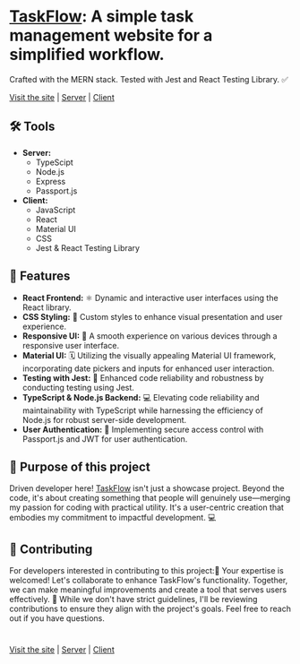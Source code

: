 # [TaskFlow](https://www.taskflow.site/): A simple task management website for a simplified workflow.
Crafted with the MERN stack. Tested with Jest and React Testing Library. ✅

[Visit the site](https://www.taskflow.site/) | [Server](https://github.com/faridasLab/taskflow-website/tree/main/server) | [Client](https://github.com/faridasLab/taskflow-website/tree/main/client)



## 🛠️ Tools
- **Server:** 
  - TypeScipt
  - Node.js
  - Express
  - Passport.js
- **Client:**
  - JavaScript
  - React
  - Material UI
  - CSS
  - Jest & React Testing Library


## 🚀 Features
  - **React Frontend:** ⚛️ Dynamic and interactive user interfaces using the React library.
  - **CSS Styling:** 🎨 Custom styles to enhance visual presentation and user experience.
  - **Responsive UI:** 📱 A smooth experience on various devices through a responsive user interface.
  - **Material UI:** 🗓️ Utilizing the visually appealing Material UI framework, incorporating date pickers and inputs for enhanced user interaction.
  - **Testing with Jest:** 🧪 Enhanced code reliability and robustness by conducting testing using Jest.
  - **TypeScript & Node.js Backend:** 💻 Elevating code reliability and maintainability with TypeScript while harnessing the efficiency of Node.js for robust server-side development.
  - **User Authentication:** 🔐 Implementing secure access control with Passport.js and JWT for user authentication.





## 🎯 Purpose of this project 
  Driven developer here! [TaskFlow](https://www.taskflow.site/) isn't just a showcase project. Beyond the code, it's about
  creating something that people will genuinely use—merging my passion for coding with practical utility.
  It's a user-centric creation that embodies my commitment to impactful development. 💻
  


## 🤝 Contributing
For developers interested in contributing to this project:🚀 Your expertise is welcomed! Let's collaborate to enhance TaskFlow's functionality. Together, we can make meaningful improvements and create a tool that serves users effectively. 🤝
While we don't have strict guidelines, I'll be reviewing contributions to ensure they align with the project's goals. Feel free to reach out if you have questions.

#
[Visit the site](https://www.taskflow.site/) | [Server](https://github.com/faridasLab/taskflow-website/tree/main/server) | [Client](https://github.com/faridasLab/taskflow-website/tree/main/client)